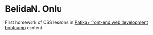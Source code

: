 # BelidaN. Onlu
First homework of CSS lessons in [Patika+ front-end web development bootcamp](www.patika.dev) content.
